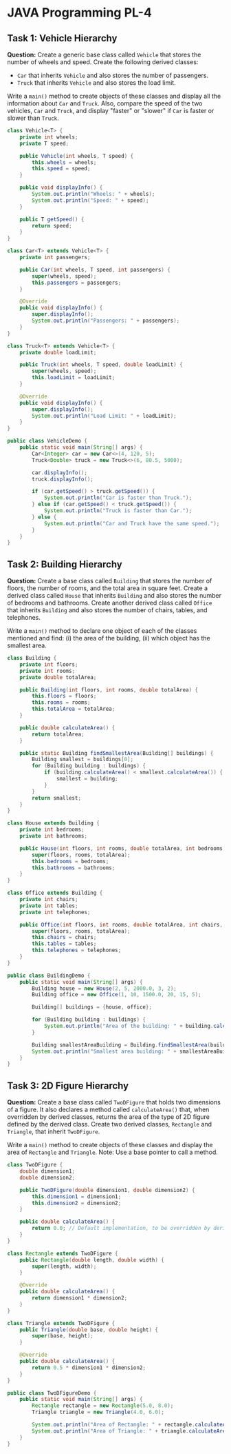 # JAVA Programming PL-4

## Task 1: Vehicle Hierarchy

**Question:**
Create a generic base class called `Vehicle` that stores the number of wheels and speed. Create the following derived classes:
- `Car` that inherits `Vehicle` and also stores the number of passengers.
- `Truck` that inherits `Vehicle` and also stores the load limit.

Write a `main()` method to create objects of these classes and display all the information about `Car` and `Truck`. Also, compare the speed of the two vehicles, `Car` and `Truck`, and display "faster" or "slower" if `Car` is faster or slower than `Truck`.

```java
class Vehicle<T> {
    private int wheels;
    private T speed;

    public Vehicle(int wheels, T speed) {
        this.wheels = wheels;
        this.speed = speed;
    }

    public void displayInfo() {
        System.out.println("Wheels: " + wheels);
        System.out.println("Speed: " + speed);
    }

    public T getSpeed() {
        return speed;
    }
}

class Car<T> extends Vehicle<T> {
    private int passengers;

    public Car(int wheels, T speed, int passengers) {
        super(wheels, speed);
        this.passengers = passengers;
    }

    @Override
    public void displayInfo() {
        super.displayInfo();
        System.out.println("Passengers: " + passengers);
    }
}

class Truck<T> extends Vehicle<T> {
    private double loadLimit;

    public Truck(int wheels, T speed, double loadLimit) {
        super(wheels, speed);
        this.loadLimit = loadLimit;
    }

    @Override
    public void displayInfo() {
        super.displayInfo();
        System.out.println("Load Limit: " + loadLimit);
    }
}

public class VehicleDemo {
    public static void main(String[] args) {
        Car<Integer> car = new Car<>(4, 120, 5);
        Truck<Double> truck = new Truck<>(6, 80.5, 5000);

        car.displayInfo();
        truck.displayInfo();

        if (car.getSpeed() > truck.getSpeed()) {
            System.out.println("Car is faster than Truck.");
        } else if (car.getSpeed() < truck.getSpeed()) {
            System.out.println("Truck is faster than Car.");
        } else {
            System.out.println("Car and Truck have the same speed.");
        }
    }
}

```

## Task 2: Building Hierarchy

**Question:**
Create a base class called `Building` that stores the number of floors, the number of rooms, and the total area in square feet. Create a derived class called `House` that inherits `Building` and also stores the number of bedrooms and bathrooms. Create another derived class called `Office` that inherits `Building` and also stores the number of chairs, tables, and telephones.

Write a `main()` method to declare one object of each of the classes mentioned and find:
(i) the area of the building,
(ii) which object has the smallest area.

```java
class Building {
    private int floors;
    private int rooms;
    private double totalArea;

    public Building(int floors, int rooms, double totalArea) {
        this.floors = floors;
        this.rooms = rooms;
        this.totalArea = totalArea;
    }

    public double calculateArea() {
        return totalArea;
    }

    public static Building findSmallestArea(Building[] buildings) {
        Building smallest = buildings[0];
        for (Building building : buildings) {
            if (building.calculateArea() < smallest.calculateArea()) {
                smallest = building;
            }
        }
        return smallest;
    }
}

class House extends Building {
    private int bedrooms;
    private int bathrooms;

    public House(int floors, int rooms, double totalArea, int bedrooms, int bathrooms) {
        super(floors, rooms, totalArea);
        this.bedrooms = bedrooms;
        this.bathrooms = bathrooms;
    }
}

class Office extends Building {
    private int chairs;
    private int tables;
    private int telephones;

    public Office(int floors, int rooms, double totalArea, int chairs, int tables, int telephones) {
        super(floors, rooms, totalArea);
        this.chairs = chairs;
        this.tables = tables;
        this.telephones = telephones;
    }
}

public class BuildingDemo {
    public static void main(String[] args) {
        Building house = new House(2, 5, 2000.0, 3, 2);
        Building office = new Office(1, 10, 1500.0, 20, 15, 5);

        Building[] buildings = {house, office};

        for (Building building : buildings) {
            System.out.println("Area of the building: " + building.calculateArea() + " sq. ft.");
        }

        Building smallestAreaBuilding = Building.findSmallestArea(buildings);
        System.out.println("Smallest area building: " + smallestAreaBuilding.getClass().getSimpleName());
    }
}

```

## Task 3: 2D Figure Hierarchy

**Question:**
Create a base class called `TwoDFigure` that holds two dimensions of a figure. It also declares a method called `calculateArea()` that, when overridden by derived classes, returns the area of the type of 2D figure defined by the derived class. Create two derived classes, `Rectangle` and `Triangle`, that inherit `TwoDFigure`.

Write a `main()` method to create objects of these classes and display the area of `Rectangle` and `Triangle`. Note: Use a base pointer to call a method.

```java
class TwoDFigure {
    double dimension1;
    double dimension2;

    public TwoDFigure(double dimension1, double dimension2) {
        this.dimension1 = dimension1;
        this.dimension2 = dimension2;
    }

    public double calculateArea() {
        return 0.0; // Default implementation, to be overridden by derived classes
    }
}

class Rectangle extends TwoDFigure {
    public Rectangle(double length, double width) {
        super(length, width);
    }

    @Override
    public double calculateArea() {
        return dimension1 * dimension2;
    }
}

class Triangle extends TwoDFigure {
    public Triangle(double base, double height) {
        super(base, height);
    }

    @Override
    public double calculateArea() {
        return 0.5 * dimension1 * dimension2;
    }
}

public class TwoDFigureDemo {
    public static void main(String[] args) {
        Rectangle rectangle = new Rectangle(5.0, 8.0);
        Triangle triangle = new Triangle(4.0, 6.0);

        System.out.println("Area of Rectangle: " + rectangle.calculateArea());
        System.out.println("Area of Triangle: " + triangle.calculateArea());
    }
}

```

